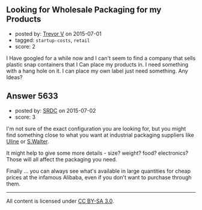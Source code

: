 ## Looking for Wholesale Packaging for my Products

- posted by: [Trevor V](https://stackexchange.com/users/6558852/trevor-v) on 2015-07-01
- tagged: `startup-costs`, `retail`
- score: 2

I Have googled for a while now and I can't seem to find a company that sells plastic snap containers that I Can place my products in. I need something with a hang hole on it. I can place my own label just need something. Any Ideas?


## Answer 5633

- posted by: [SRDC](https://stackexchange.com/users/5438059/srdc) on 2015-07-02
- score: 3

I'm not sure of the exact configuration you are looking for, but you might find something close to what you want at industrial packaging suppliers like [Uline](http://www.uline.com/) or [S.Walter](https://www.swalter.com/).

It might help to give some more details - size? weight? food? electronics? Those will all affect the packaging you need.

Finally ... you can always see what's available in large quantities for cheap prices at the infamous Alibaba, even if you don't want to purchase through them.



---

All content is licensed under [CC BY-SA 3.0](https://creativecommons.org/licenses/by-sa/3.0/).
